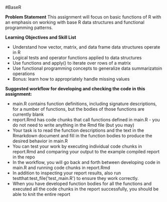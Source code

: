 #BaseR

**Problem Statement**
This assignment will focus on basic functions of R with an emphasis on working with base R data structures and functional programming patterns.

**Learning Objectives and Skill List**
- Understand how vector, matrix, and data frame data structures operate in R
- Logical tests and operator functions applied to data structures
- Use functions and apply() to iterate over rows of a matrix
- Use functional programming concepts to generalize data summarizatoin operations
- Bonus: learn how to appropriately handle missing values

**Suggested workflow for developing and checking the code in this assignment:**
- main.R contains function definitions, including signature descriptions, for a number of functions, but the bodies of those functions are currently blank
- report.Rmd has code chunks that call functions defined in main.R - you do not need to write anything in the Rmd file (but you may)
- Your task is to read the function descriptions and the text in the Rmarkdown document and fill in the function bodies to produce the desired behavior in main.R
- You can test your work by executing individual code chunks in report.Rmd and comparing your output to the example compiled report in the repo
- In the workflow, you will go back and forth between developing code in main.R and running code chunks in report.Rmd
- In addition to inspecting your report results, also run testthat:test_file('test_main.R') to ensure they work correctly.
- When you have developed function bodies for all the functions and executed all the code chunks in the report successfully, you should be able to knit the entire report
